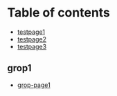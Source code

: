 # Table of contents

* [testpage1](README.md)
* [testpage2](untitled-1.md)
* [testpage3](untitled.md)

## grop1

* [grop-page1](grop1/grop-page1.md)

